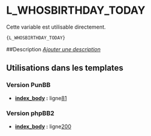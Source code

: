 # L_WHOSBIRTHDAY_TODAY


Cette variable est utilisable directement.

```html
{L_WHOSBIRTHDAY_TODAY}
```

##Description
[*Ajouter une description*](https://fa-tvars.appspot.com/var/L_WHOSBIRTHDAY_TODAY)

## Utilisations dans les templates

### Version PunBB
* __[index_body](../tpl/var/punbb/index_body.md#readme) :__ ligne[81](../tpl/src/punbb/index_body.tpl#L81)

### Version phpBB2
* __[index_body](../tpl/var/subsilver/index_body.md#readme) :__ ligne[200](../tpl/src/subsilver/index_body.tpl#L200)